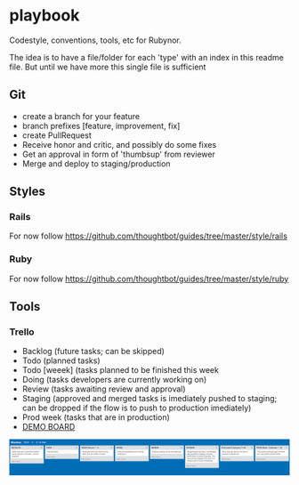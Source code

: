 # playbook
Codestyle, conventions, tools, etc for Rubynor.

The idea is to have a file/folder for each 'type' with an index in this readme file. But until we have more this single file is sufficient

## Git
- create a branch for your feature
- branch prefixes [feature, improvement, fix]
- create PullRequest
- Receive honor and critic, and possibly do some fixes
- Get an approval in form of 'thumbsup' from reviewer
- Merge and deploy to staging/production

## Styles

### Rails
For now follow https://github.com/thoughtbot/guides/tree/master/style/rails

### Ruby
For now follow https://github.com/thoughtbot/guides/tree/master/style/ruby


## Tools

### Trello
* Backlog (future tasks; can be skipped)
* Todo (planned tasks)
* Todo [weeek] (tasks planned to be finished this week
* Doing (tasks developers are currently working on)
* Review (tasks awaiting review and approval)
* Staging (approved and merged tasks is imediately pushed to staging; can be dropped if the flow is to push to production imediately)
* Prod week (tasks that are in production)
* [DEMO BOARD](https://trello.com/b/cx6OWMlD/structure)

![Board](https://raw.githubusercontent.com/rubynor/playbook/master/images/trello_board.png)

